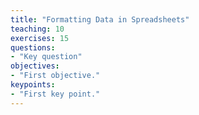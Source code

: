 ```yaml
---
title: "Formatting Data in Spreadsheets"
teaching: 10
exercises: 15
questions:
- "Key question"
objectives:
- "First objective."
keypoints:
- "First key point."
---
```

